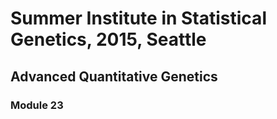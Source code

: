 # Summer Institute in Statistical Genetics, 2015, Seattle
## Advanced Quantitative Genetics
### Module 23

